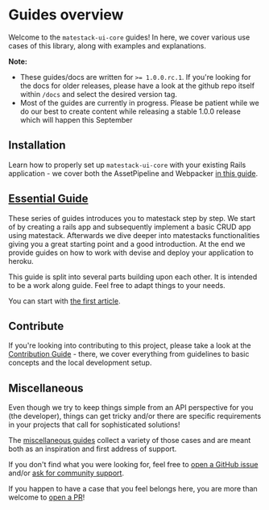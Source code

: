 # Guides overview

Welcome to the `matestack-ui-core` guides! In here, we cover various use cases of this library, along with examples and explanations.

**Note:** 
* These guides/docs are written for `>= 1.0.0.rc.1`. If you're looking for the docs for older releases, please have a look at the github repo itself within `/docs` and select the desired version tag.
* Most of the guides are currently in progress. Please be patient while we do our best to create content while releasing a stable 1.0.0 release which will happen this September


## Installation

Learn how to properly set up `matestack-ui-core` with your existing Rails application - we cover both the AssetPipeline and Webpacker [in this guide](/docs/guides/000-installation/README.md).


## [Essential Guide](/docs/guides/100-tutorial/)

These series of guides introduces you to matestack step by step. We start of by creating a rails app and subsequently implement a basic CRUD app using matestack. Afterwards we dive deeper into matestacks functionalities giving you a great starting point and a good introduction. At the end we provide guides on how to work with devise and deploy your application to heroku.

This guide is split into several parts building upon each other. It is intended to be a work along guide. Feel free to adapt things to your needs. 

You can start with [the first article](/docs/guides/100-tutorial/00_introduction.md).


## Contribute

If you're looking into contributing to this project, please take a look at the [Contribution Guide](/docs/guides/1600-contribute/) - there, we cover everything from guidelines to basic concepts and the local development setup.


## Miscellaneous

Even though we try to keep things simple from an API perspective for you (the developer), things can get tricky and/or there are specific requirements in your projects that call for sophisticated solutions!

The [miscellaneous guides](/docs/guides/1500-miscellaneous/README.md) collect a variety of those cases and are meant both as an inspiration and first address of support.

If you don't find what you were looking for, feel free to [open a GitHub issue](https://github.com/matestack/matestack-ui-core/issues/new) and/or [ask for community support](mailto:jonas@matestack.io).

If you happen to have a case that you feel belongs here, you are more than welcome to [open a PR](https://github.com/matestack/matestack-ui-core/compare)!
